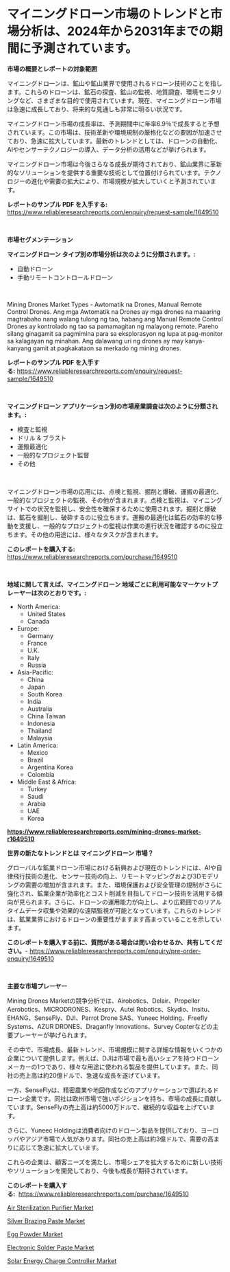 <p><h1>マイニングドローン市場のトレンドと市場分析は、2024年から2031年までの期間に予測されています。</h1></p><p><strong>市場の概要とレポートの対象範囲</strong></p>
<p><p>マイニングドローンは、鉱山や鉱山業界で使用されるドローン技術のことを指します。これらのドローンは、鉱石の探査、鉱山の監視、地質調査、環境モニタリングなど、さまざまな目的で使用されています。現在、マイニングドローン市場は急速に成長しており、将来的な見通しも非常に明るい状況です。</p><p>マイニングドローン市場の成長率は、予測期間中に年率6.9％で成長すると予想されています。この市場は、技術革新や環境規制の厳格化などの要因が加速させており、急速に拡大しています。最新のトレンドとしては、ドローンの自動化、AIやセンサーテクノロジーの導入、データ分析の活用などが挙げられます。</p><p>マイニングドローン市場は今後さらなる成長が期待されており、鉱山業界に革新的なソリューションを提供する重要な技術として位置付けられています。テクノロジーの進化や需要の拡大により、市場規模が拡大していくと予測されています。</p></p>
<p><strong>レポートのサンプル PDF を入手する:</strong> <a href="https://www.reliableresearchreports.com/enquiry/request-sample/1649510">https://www.reliableresearchreports.com/enquiry/request-sample/1649510</a></p>
<p>&nbsp;</p>
<p><strong>市場セグメンテーション</strong></p>
<p><strong>マイニングドローン タイプ別の市場分析は次のように分類されます。:</strong></p>
<p><ul><li>自動ドローン</li><li>手動リモートコントロールドローン</li></ul></p>
<p>&nbsp;</p>
<p><p>Mining Drones Market Types - Awtomatik na Drones, Manual Remote Control Drones. Ang mga Awtomatik na Drones ay mga drones na maaaring magtrabaho nang walang tulong ng tao, habang ang Manual Remote Control Drones ay kontrolado ng tao sa pamamagitan ng malayong remote. Pareho silang ginagamit sa pagmimina para sa eksplorasyon ng lupa at pag-monitor sa kalagayan ng minahan. Ang dalawang uri ng drones ay may kanya-kanyang gamit at pagkakataon sa merkado ng mining drones.</p></p>
<p><strong>レポートのサンプル PDF を入手する:</strong>&nbsp;<a href="https://www.reliableresearchreports.com/enquiry/request-sample/1649510">https://www.reliableresearchreports.com/enquiry/request-sample/1649510</a></p>
<p>&nbsp;</p>
<p><strong> マイニングドローン アプリケーション別の市場産業調査は次のように分類されます。:</strong></p>
<p><ul><li>検査と監視</li><li>ドリル & ブラスト</li><li>運搬最適化</li><li>一般的なプロジェクト監督</li><li>その他</li></ul></p>
<p>&nbsp;</p>
<p><p>マイニングドローン市場の応用には、点検と監視、掘削と爆破、運搬の最適化、一般的なプロジェクトの監視、その他が含まれます。点検と監視は、マイニングサイトでの状況を監視し、安全性を確保するために使用されます。掘削と爆破は、鉱石を掘削し、破砕するのに役立ちます。運搬の最適化は鉱石の効率的な移動を支援し、一般的なプロジェクトの監視は作業の進行状況を確認するのに役立ちます。その他の用途には、様々なタスクが含まれます。</p></p>
<p><strong>このレポートを購入する:</strong>&nbsp; <a href="https://www.reliableresearchreports.com/purchase/1649510">https://www.reliableresearchreports.com/purchase/1649510</a></p>
<p>&nbsp;</p>
<p><strong>地域に関して言えば、マイニングドローン 地域ごとに利用可能なマーケットプレーヤーは次のとおりです。:</strong></p>
<p><ul>
    <li>
        North America:
        <ul>
            <li>United States</li>
            <li>Canada</li>
        </ul>
    </li>
    <li>
        Europe:
        <ul>
            <li>Germany</li>
            <li>France</li>
            <li>U.K.</li>
            <li>Italy</li>
            <li>Russia</li>
        </ul>
    </li>
    <li>
        Asia-Pacific:
        <ul>
            <li>China</li>
            <li>Japan</li>
            <li>South Korea</li>
            <li>India</li>
            <li>Australia</li>
            <li>China Taiwan</li>
            <li>Indonesia</li>
            <li>Thailand</li>
            <li>Malaysia</li>
        </ul>
    </li>
    <li>
        Latin America:
        <ul>
            <li>Mexico</li>
            <li>Brazil</li>
            <li>Argentina Korea</li>
            <li>Colombia</li>
        </ul>
    </li>
    <li>
        Middle East & Africa:
        <ul>
            <li>Turkey</li>
            <li>Saudi</li>
            <li>Arabia</li>
            <li>UAE</li>
            <li>Korea</li>
        </ul>
    </li>
    </ul></p>
<p><strong><a href="https://www.reliableresearchreports.com/mining-drones-market-r1649510">https://www.reliableresearchreports.com/mining-drones-market-r1649510</a></strong>&nbsp;</p>
<p><strong>世界の新たなトレンドとは マイニングドローン 市場？</strong></p>
<p><p>グローバルな鉱業ドローン市場における新興および現在のトレンドには、AIや自律飛行技術の進化、センサー技術の向上、リモートマッピングおよび3Dモデリングの需要の増加が含まれます。また、環境保護および安全管理の規制がさらに強化され、鉱業企業が効率化とコスト削減を目指してドローン技術を活用する傾向が見られます。さらに、ドローンの運用能力が向上し、より広範囲でのリアルタイムデータ収集や効果的な遠隔監視が可能となっています。これらのトレンドは、鉱業業界におけるドローンの重要性がますます高まっていることを示しています。</p></p>
<p><strong>このレポートを購入する前に、質問がある場合は問い合わせるか、共有してください。</strong>- <a href="https://www.reliableresearchreports.com/enquiry/pre-order-enquiry/1649510">https://www.reliableresearchreports.com/enquiry/pre-order-enquiry/1649510</a></p>
<p>&nbsp;</p>
<p><strong>主要な市場プレーヤー</strong></p>
<p><p>Mining Drones Marketの競争分析では、Airobotics、Delair、Propeller Aerobotics、MICRODRONES、Kespry、Autel Robotics、Skydio、Insitu、EHANG、SenseFly、DJI、Parrot Drone SAS、Yuneec Holding、Freefly Systems、AZUR DRONES、Draganfly Innovations、Survey Copterなどの主要プレーヤーが挙げられます。</p><p>その中で、市場成長、最新トレンド、市場規模に関する詳細な情報をいくつかの企業について提供します。例えば、DJIは市場で最も高いシェアを持つドローンメーカーの1つであり、様々な用途に使われる製品を提供しています。また、同社の売上高は約20億ドルで、急速な成長を遂げています。</p><p>一方、SenseFlyは、精密農業や地図作成などのアプリケーションで選ばれるドローン企業です。同社は欧州市場で強いポジションを持ち、市場の成長に貢献しています。SenseFlyの売上高は約5000万ドルで、継続的な収益を上げています。</p><p>さらに、Yuneec Holdingは消費者向けのドローン製品を提供しており、ヨーロッパやアジア市場で人気があります。同社の売上高は約3億ドルで、需要の高まりに応じて急速に拡大しています。</p><p>これらの企業は、顧客ニーズを満たし、市場シェアを拡大するために新しい技術やソリューションを開発しており、今後も成長が期待されています。</p></p>
<p><strong>このレポートを購入する:</strong>&nbsp;&nbsp;<a href="https://www.reliableresearchreports.com/purchase/1649510">https://www.reliableresearchreports.com/purchase/1649510</a></p>
<p><p><a href="https://github.com/Krish2023na/Market-Research-Report-List-4/blob/main/air-sterilization-purifier-market.md">Air Sterilization Purifier Market</a></p><p><a href="https://issuu.com/reportprime-2/docs/silver-brazing-paste-market-size-2030.pptx">Silver Brazing Paste Market</a></p><p><a href="https://natural-crush-b99.notion.site/Egg-Powder-Market-Analysis-and-Sze-Forecasted-for-period-from-2024-to-2031-8da972effaba4096858a3637cdb77e09">Egg Powder Market</a></p><p><a href="https://issuu.com/reportprime-2/docs/electronic-solder-paste-market-size-2030.pptx">Electronic Solder Paste Market</a></p><p><a href="https://github.com/bmorecock/Market-Research-Report-List-2/blob/main/solar-energy-charge-controller-market.md">Solar Energy Charge Controller Market</a></p></p>